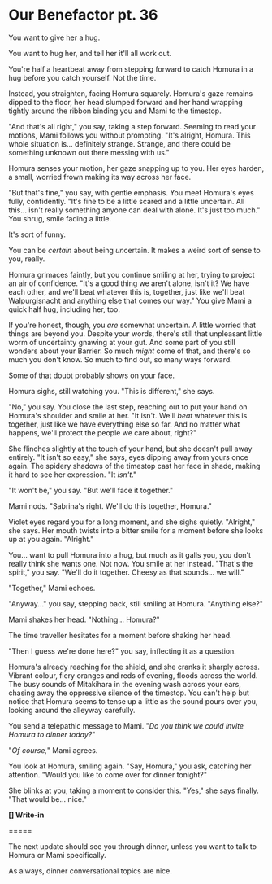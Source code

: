 # Our Benefactor pt. 36

You want to give her a hug.

You want to hug her, and tell her it'll all work out.

You're half a heartbeat away from stepping forward to catch Homura in a hug before you catch yourself. Not the time.

Instead, you straighten, facing Homura squarely. Homura's gaze remains dipped to the floor, her head slumped forward and her hand wrapping tightly around the ribbon binding you and Mami to the timestop.

"And that's all right," you say, taking a step forward. Seeming to read your motions, Mami follows you without prompting. "It's alright, Homura. This whole situation is... definitely strange. Strange, and there could be something unknown out there messing with us."

Homura senses your motion, her gaze snapping up to you. Her eyes harden, a small, worried frown making its way across her face.

"But that's fine," you say, with gentle emphasis. You meet Homura's eyes fully, confidently. "It's fine to be a little scared and a little uncertain. All this... isn't really something anyone can deal with alone. It's just too much." You shrug, smile fading a little.

It's sort of funny.

You can be *certain* about being *un*certain. It makes a weird sort of sense to you, really.

Homura grimaces faintly, but you continue smiling at her, trying to project an air of confidence. "It's a good thing we aren't alone, isn't it? We have each other, and we'll beat whatever this is, together, just like we'll beat Walpurgisnacht and anything else that comes our way." You give Mami a quick half hug, including her, too.

If you're honest, though, you *are* somewhat uncertain. A little worried that things are beyond you. Despite your words, there's still that unpleasant little worm of uncertainty gnawing at your gut. And some part of you still wonders about your Barrier. So much *might* come of that, and there's so much you don't know. So much to find out, so many ways forward.

Some of that doubt probably shows on your face.

Homura sighs, still watching you. "This is different," she says.

"No," you say. You close the last step, reaching out to put your hand on Homura's shoulder and smile at her. "It isn't. We'll *beat* whatever this is together, just like we have everything else so far. And no matter what happens, we'll protect the people we care about, right?"

She flinches slightly at the touch of your hand, but she doesn't pull away entirely. "It isn't so easy," she says, eyes dipping away from yours once again. The spidery shadows of the timestop cast her face in shade, making it hard to see her expression. "It *isn't*."

"It won't be," you say. "But we'll face it together."

Mami nods. "Sabrina's right. We'll do this together, Homura."

Violet eyes regard you for a long moment, and she sighs quietly. "Alright," she says. Her mouth twists into a bitter smile for a moment before she looks up at you again. "Alright."

You... want to pull Homura into a hug, but much as it galls you, you don't really think she wants one. Not now. You smile at her instead. "That's the spirit," you say. "We'll do it together. Cheesy as that sounds... we will."

"Together," Mami echoes.

"Anyway..." you say, stepping back, still smiling at Homura. "Anything else?"

Mami shakes her head. "Nothing... Homura?"

The time traveller hesitates for a moment before shaking her head.

"Then I guess we're done here?" you say, inflecting it as a question.

Homura's already reaching for the shield, and she cranks it sharply across. Vibrant colour, fiery oranges and reds of evening, floods across the world. The busy sounds of Mitakihara in the evening wash across your ears, chasing away the oppressive silence of the timestop. You can't help but notice that Homura seems to tense up a little as the sound pours over you, looking around the alleyway carefully.

You send a telepathic message to Mami. "*Do you think we could invite Homura to dinner today?*"

"*Of course,*" Mami agrees.

You look at Homura, smiling again. "Say, Homura," you ask, catching her attention. "Would you like to come over for dinner tonight?"

She blinks at you, taking a moment to consider this. "Yes," she says finally. "That would be... nice."

**\[] Write-in**

\=====​

The next update should see you through dinner, unless you want to talk to Homura or Mami specifically.

As always, dinner conversational topics are nice.
